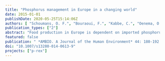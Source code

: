 ```yaml
---
title: "Phosphorus management in Europe in a changing world"
date: 2015-01-01
publishDate: 2020-05-25T15:14:06Z
authors: [ "Schoumans, O. F.", "Bouraoui, F.", "Kabbe, C.", "Oenema, O.", "van Dijk, K. C." ]
publication_types: ["2"]
abstract: "Food production in Europe is dependent on imported phosphorus (P) fertilizers, but P use is inefficient and losses to the environment high. Here, we discuss possible solutions by changes in P management. We argue that not only the use of P fertilizers and P additives in feed could be reduced by fine-tuning fertilization and feeding to actual nutrient requirements, but also P from waste has to be completely recovered and recycled in order to close the P balance of Europe regionally and become less dependent on the availability of P-rock reserves. Finally, climatesmart P management measures are needed, to reduce the expected deterioration of surface water quality resulting from climate-change-induced P loss."
featured: false
publication: " *AMBIO. A Journal of the Human Environment* 44: 180-192 [10.1007/s13280-014-0613-9](https://doi.org/10.1007/s13280-014-0613-9)"
doi: "10.1007/s13280-014-0613-9"
projects: ["p-rex"]
---
```


